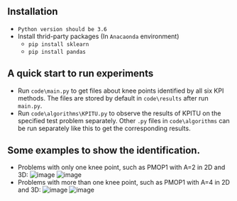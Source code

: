 ## Installation
* `Python version should be 3.6`
* Install thrid-party packages (In `Anacaonda` environment)
    * `pip install sklearn`
    * `pip install pandas`

## A quick start to run experiments
* Run `code\main.py` to get files about knee points identified by all six KPI methods. The files are stored by default in `code\results` after run `main.py`.
* Run `code\algorithms\KPITU.py` to observe the results of KPITU on the specified test problem separately. Other `.py` files in `code\algorithms` can be run separately like this to get the corresponding results.

## Some examples to show the identification.
* Problems with only one knee point, such as PMOP1 with A=2 in 2D and 3D:
![image](https://github.com/JerryI00/KPI/edit/master/PMOP1_M2_A2.gif)
![image](https://github.com/JerryI00/KPI/edit/master/PMOP1_M3_A2.gif)
* Problems with more than one knee point, such as PMOP1 with A=4 in 2D and 3D:
![image](https://github.com/JerryI00/KPI/edit/master/PMOP1_M2_A4.gif)
![image](https://github.com/JerryI00/KPI/edit/master/PMOP1_M3_A4.gif)
